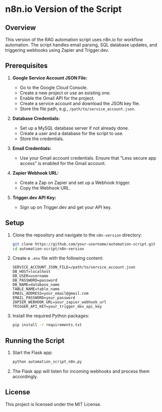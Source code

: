 # n8n.io Version of the Script

## Overview

This version of the RAG automation script uses n8n.io for workflow automation. The script handles email parsing, SQL database updates, and triggering webhooks using Zapier and Trigger.dev.

## Prerequisites

1. **Google Service Account JSON File:**
    - Go to the Google Cloud Console.
    - Create a new project or use an existing one.
    - Enable the Gmail API for the project.
    - Create a service account and download the JSON key file.
    - Store the file path, e.g., `/path/to/service_account.json`.

2. **Database Credentials:**
    - Set up a MySQL database server if not already done.
    - Create a user and a database for the script to use.
    - Store the credentials.

3. **Email Credentials:**
    - Use your Gmail account credentials. Ensure that "Less secure app access" is enabled for the Gmail account.

4. **Zapier Webhook URL:**
    - Create a Zap on Zapier and set up a Webhook trigger.
    - Copy the Webhook URL.

5. **Trigger.dev API Key:**
    - Sign up on Trigger.dev and get your API key.

## Setup

1. Clone the repository and navigate to the `n8n-version` directory:
    ```sh
    git clone https://github.com/your-username/automation-script.git
    cd automation-script/n8n-version
    ```

2. Create a `.env` file with the following content:
    ```plaintext
    SERVICE_ACCOUNT_JSON_FILE=/path/to/service_account.json
    DB_HOST=localhost
    DB_USER=username
    DB_PASSWORD=password
    DB_NAME=database_name
    TABLE_NAME=table_name
    EMAIL_ADDRESS=your_email@gmail.com
    EMAIL_PASSWORD=your_password
    ZAPIER_WEBHOOK_URL=your_zapier_webhook_url
    TRIGGER_API_KEY=your_trigger_dev_api_key
    ```

3. Install the required Python packages:
    ```sh
    pip install -r requirements.txt
    ```

## Running the Script

1. Start the Flask app:
    ```sh
    python automation_script_n8n.py
    ```

2. The Flask app will listen for incoming webhooks and process them accordingly.

## License

This project is licensed under the MIT License.

